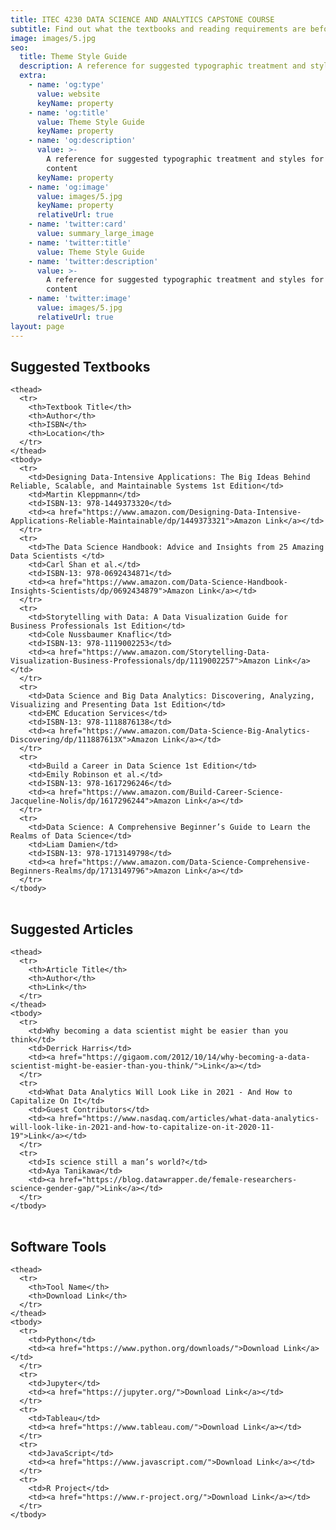 ```yaml
---
title: ITEC 4230 DATA SCIENCE AND ANALYTICS CAPSTONE COURSE
subtitle: Find out what the textbooks and reading requirements are before taking the class.
image: images/5.jpg
seo:
  title: Theme Style Guide
  description: A reference for suggested typographic treatment and styles for your content
  extra:
    - name: 'og:type'
      value: website
      keyName: property
    - name: 'og:title'
      value: Theme Style Guide
      keyName: property
    - name: 'og:description'
      value: >-
        A reference for suggested typographic treatment and styles for your
        content
      keyName: property
    - name: 'og:image'
      value: images/5.jpg
      keyName: property
      relativeUrl: true
    - name: 'twitter:card'
      value: summary_large_image
    - name: 'twitter:title'
      value: Theme Style Guide
    - name: 'twitter:description'
      value: >-
        A reference for suggested typographic treatment and styles for your
        content
    - name: 'twitter:image'
      value: images/5.jpg
      relativeUrl: true
layout: page
---
```


## Suggested Textbooks


<div class="responsive-table">
  <table>
     
    <thead>
      <tr>
        <th>Textbook Title</th> 
        <th>Author</th>
        <th>ISBN</th> 
        <th>Location</th>
      </tr>
    </thead>
    <tbody>
      <tr>
        <td>Designing Data-Intensive Applications: The Big Ideas Behind Reliable, Scalable, and Maintainable Systems 1st Edition</td>
        <td>Martin Kleppmann</td> 
        <td>ISBN-13: 978-1449373320</td> 
        <td><a href="https://www.amazon.com/Designing-Data-Intensive-Applications-Reliable-Maintainable/dp/1449373321">Amazon Link</a></td>
      </tr>
      <tr>
        <td>The Data Science Handbook: Advice and Insights from 25 Amazing Data Scientists </td>
        <td>Carl Shan et al.</td> 
        <td>ISBN-13: 978-0692434871</td> 
        <td><a href="https://www.amazon.com/Data-Science-Handbook-Insights-Scientists/dp/0692434879">Amazon Link</a></td>
      </tr>
      <tr>
        <td>Storytelling with Data: A Data Visualization Guide for Business Professionals 1st Edition</td>
        <td>Cole Nussbaumer Knaflic</td> 
        <td>ISBN-13: 978-1119002253</td> 
        <td><a href="https://www.amazon.com/Storytelling-Data-Visualization-Business-Professionals/dp/1119002257">Amazon Link</a></td>
      </tr>
      <tr>
        <td>Data Science and Big Data Analytics: Discovering, Analyzing, Visualizing and Presenting Data 1st Edition</td>
        <td>EMC Education Services</td> 
        <td>ISBN-13: 978-1118876138</td> 
        <td><a href="https://www.amazon.com/Data-Science-Big-Analytics-Discovering/dp/111887613X">Amazon Link</a></td>
      </tr>
      <tr>
        <td>Build a Career in Data Science 1st Edition</td>
        <td>Emily Robinson et al.</td> 
        <td>ISBN-13: 978-1617296246</td> 
        <td><a href="https://www.amazon.com/Build-Career-Science-Jacqueline-Nolis/dp/1617296244">Amazon Link</a></td>
      </tr>
      <tr>
        <td>Data Science: A Comprehensive Beginner’s Guide to Learn the Realms of Data Science</td>
        <td>Liam Damien</td> 
        <td>ISBN-13: 978-1713149798</td> 
        <td><a href="https://www.amazon.com/Data-Science-Comprehensive-Beginners-Realms/dp/1713149796">Amazon Link</a></td>
      </tr>
    </tbody>
    
  </table>
</div>

## Suggested Articles

<div class="responsive-table">
  <table>
     
    <thead>
      <tr>
        <th>Article Title</th> 
        <th>Author</th>
        <th>Link</th>
      </tr>
    </thead>
    <tbody>
      <tr>
        <td>Why becoming a data scientist might be easier than you think</td>
        <td>Derrick Harris</td> 
        <td><a href="https://gigaom.com/2012/10/14/why-becoming-a-data-scientist-might-be-easier-than-you-think/">Link</a></td>
      </tr>
      <tr>
        <td>What Data Analytics Will Look Like in 2021 - And How to Capitalize On It</td>
        <td>Guest Contributors</td> 
        <td><a href="https://www.nasdaq.com/articles/what-data-analytics-will-look-like-in-2021-and-how-to-capitalize-on-it-2020-11-19">Link</a></td>
      </tr>
      <tr>
        <td>Is science still a man’s world?</td>
        <td>Aya Tanikawa</td> 
        <td><a href="https://blog.datawrapper.de/female-researchers-science-gender-gap/">Link</a></td>
      </tr>
    </tbody>
    
  </table>
</div>

## Software Tools


<div class="responsive-table">
  <table>
     
    <thead>
      <tr>
        <th>Tool Name</th> 
        <th>Download Link</th>
      </tr>
    </thead>
    <tbody>
      <tr>
        <td>Python</td>
        <td><a href="https://www.python.org/downloads/">Download Link</a></td>
      </tr>
      <tr>
        <td>Jupyter</td>
        <td><a href="https://jupyter.org/">Download Link</a></td>
      </tr>
      <tr>
        <td>Tableau</td>
        <td><a href="https://www.tableau.com/">Download Link</a></td>
      </tr>
      <tr>
        <td>JavaScript</td>
        <td><a href="https://www.javascript.com/">Download Link</a></td>
      </tr>
      <tr>
        <td>R Project</td>
        <td><a href="https://www.r-project.org/">Download Link</a></td>
      </tr>
    </tbody>
    
  </table>
</div>
